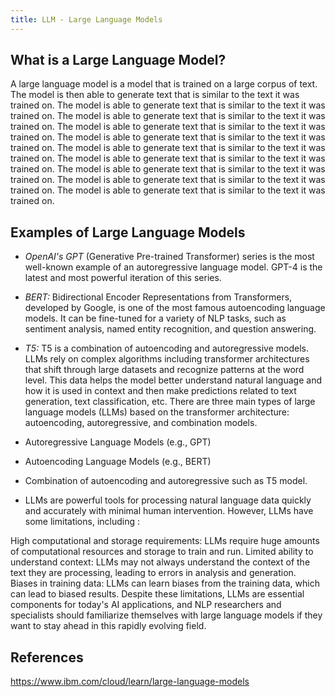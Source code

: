 ```yaml
---
title: LLM - Large Language Models
---
```

<script type="text/javascript">(function(w,s){var e=document.createElement("script");e.type="text/javascript";e.async=true;e.src="https://cdn.pagesense.io/js/webally/f2527eebee974243853bcd47b32631f4.js";var x=document.getElementsByTagName("script")[0];x.parentNode.insertBefore(e,x);})(window,"script");</script>

## What is a Large Language Model?

A large language model is a model that is trained on a large corpus of text. The model is then able to generate text that is similar to the text it was trained on. The model is able to generate text that is similar to the text it was trained on. The model is able to generate text that is similar to the text it was trained on. The model is able to generate text that is similar to the text it was trained on. The model is able to generate text that is similar to the text it was trained on. The model is able to generate text that is similar to the text it was trained on. The model is able to generate text that is similar to the text it was trained on. The model is able to generate text that is similar to the text it was trained on. The model is able to generate text that is similar to the text it was trained on. The model is able to generate text that is similar to the text it was trained on.

## Examples of Large Language Models
 
- *OpenAI's GPT* (Generative Pre-trained Transformer) series is the most well-known example of an autoregressive language model. GPT-4 is the latest and most powerful iteration of this series.
- *BERT:* Bidirectional Encoder Representations from Transformers, developed by Google, is one of the most famous autoencoding language models. It can be fine-tuned for a variety of NLP tasks, such as sentiment analysis, named entity recognition, and question answering.
- *T5:* T5 is a combination of autoencoding and autoregressive models.
LLMs rely on complex algorithms including transformer architectures that shift through large datasets and recognize patterns at the word level. This data helps the model better understand natural language and how it is used in context and then make predictions related to text generation, text classification, etc. There are three main types of large language models (LLMs) based on the transformer architecture: autoencoding, autoregressive, and combination models.

- Autoregressive Language Models (e.g., GPT)
- Autoencoding Language Models (e.g., BERT)
- Combination of autoencoding and autoregressive such as T5 model.
- LLMs are powerful tools for processing natural language data quickly and accurately with minimal human intervention. However, LLMs have some limitations, including :

High computational and storage requirements: LLMs require huge amounts of computational resources and storage to train and run.
Limited ability to understand context: LLMs may not always understand the context of the text they are processing, leading to errors in analysis and generation.
Biases in training data: LLMs can learn biases from the training data, which can lead to biased results.
Despite these limitations, LLMs are essential components for today's AI applications, and NLP researchers and specialists should familiarize themselves with large language models if they want to stay ahead in this rapidly evolving field.


## References

https://www.ibm.com/cloud/learn/large-language-models

        